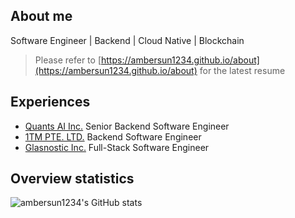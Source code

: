 ## About me
Software Engineer | Backend | Cloud Native | Blockchain
> Please refer to [https://ambersun1234.github.io/about](https://ambersun1234.github.io/about) for the latest resume

## Experiences
+ [Quants AI Inc.](https://quants.ai/) Senior Backend Software Engineer
+ [1TM PTE. LTD.](https://www.1tm.io/) Backend Software Engineer
+ [Glasnostic Inc.](https://glasnostic.com/) Full-Stack Software Engineer

## Overview statistics
![ambersun1234's GitHub stats](https://github-readme-stats.vercel.app/api?username=ambersun1234&count_private=true&show_icons=true&bg_color=ffffff00&text_color=0055ff)
